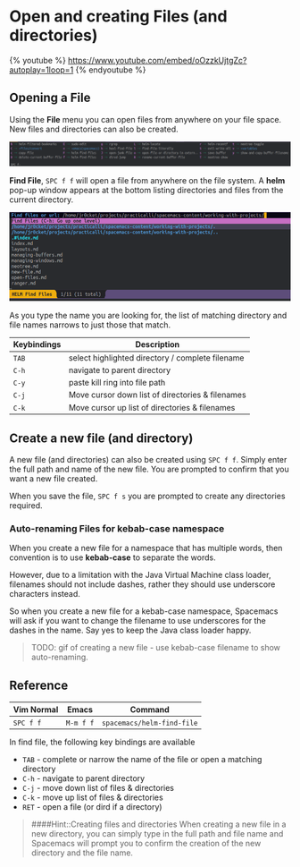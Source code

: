 # Open and creating Files (and directories)

{% youtube %}
https://www.youtube.com/embed/oOzzkUjtgZc?autoplay=1loop=1
{% endyoutube %}


## Opening a File

Using the **File** menu you can open files from anywhere on your file space.  New files and directories can also be created.

![Spacemacs - File menu](/images/spacemacs-file-menu.png)

**Find File**, `SPC f f` will open a file from anywhere on the file system.  A **helm** pop-up window appears at the bottom listing directories and files from the current directory.

![Spacemacs - File menu - Find File helm popup](/images/spacemacs-file-menu-find-helm-popup.png)

As you type the name you are looking for, the list of matching directory and file names narrows to just those that match.

| Keybindings | Description                                      |
|-------------|--------------------------------------------------|
| `TAB`       | select highlighted directory / complete filename |
| `C-h`       | navigate to parent directory                     |
| `C-y`       | paste kill ring into file path                   |
| `C-j`       | Move cursor down list of directories & filenames |
| `C-k`       | Move cursor up list of directories & filenames   |


## Create a new file (and directory)

A new file (and directories) can also be created using `SPC f f`. Simply enter the full path and name of the new file.  You are prompted to confirm that you want a new file created.

When you save the file, `SPC f s` you are prompted to create any directories required.


### Auto-renaming Files for kebab-case namespace

When you create a new file for a namespace that has multiple words, then convention is to use **kebab-case** to separate the words.

However, due to a limitation with the Java Virtual Machine class loader, filenames should not include dashes, rather they should use underscore characters instead.

So when you create a new file for a kebab-case namespace, Spacemacs will ask if you want to change the filename to use underscores for the dashes in the name.  Say yes to keep the Java class loader happy.

> TODO: gif of creating a new file - use kebab-case filename to show auto-renaming.



## Reference

| Vim Normal | Emacs     | Command                    |
|------------|-----------|----------------------------|
| `SPC f f`  | `M-m f f` | `spacemacs/helm-find-file` |

In find file, the following key bindings are available

* `TAB` - complete or narrow the name of the file or open a matching directory
* `C-h` - navigate to parent directory
* `C-j` - move down list of files & directories
* `C-k` - move up list of files & directories
* `RET` - open a file (or dird if a directory)

> ####Hint::Creating files and directories
> When creating a new file in a new directory, you can simply type in the full path and file name and Spacemacs will prompt you to confirm the creation of the new directory and the file name.

